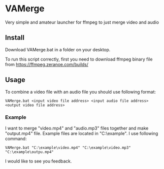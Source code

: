 # VAMerge
Very simple and amateur launcher for ffmpeg to just merge video and audio

## Install
Download VAMerge.bat in a folder on your desktop.

To run this script correctly, first you need to download ffmpeg binary file from https://ffmpeg.zeranoe.com/builds/

## Usage
To combine a video file with an audio file you should use following format:

``
VAMerge.bat <input video file address> <input audio file address> <output video file address>
``
### Example
I want to merge "video.mp4" and "audio.mp3" files together and make "output.mp4" file. Example files are located in "C:\example\". I use following command:

``
VAMerge.bat "C:\example\video.mp4" "C:\example\video.mp3" "C:\example\outpu.mp4"
``

I would like to see you feedback.
